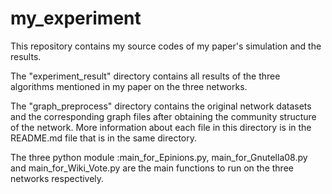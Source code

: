# my_experiment
This repository contains my source codes of my paper's simulation and the results.

The "experiment_result" directory contains all results of the three algorithms mentioned in my paper on the three networks.

The "graph_preprocess" directory contains the original network datasets and the corresponding graph files after obtaining the community structure of the network. More information about each file in this directory is in the README.md file that is in the same directory.

The three python module :main_for_Epinions.py, main_for_Gnutella08.py and main_for_Wiki_Vote.py are the main functions to run on the three networks respectively.
